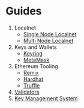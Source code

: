 <!--
order: false
parent:
  order: 5
-->

# Guides

1. Localnet
    * [Single Node Localnet](./localnet/single_node)
    * [Multi Node Localnet](./localnet/multi_node)
2. Keys and Wallets
    * [Keyring](./keys-wallets/keyring)
    * [MetaMask](./keys-wallets/metamask)
3. Ethereum Tooling
    * [Remix](./tools/remix)
    * [Hardhat](./tools/hardhat)
    * [Truffle](./tools/truffle)
4. [Validators](./validators/overview)
5. [Key Management System](./kms/kms)
